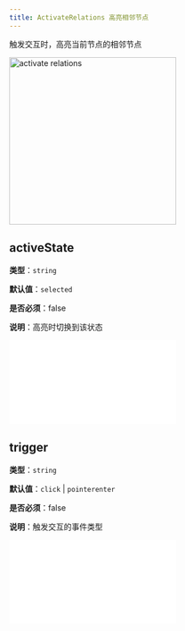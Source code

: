 ```yaml
---
title: ActivateRelations 高亮相邻节点
---
```


触发交互时，高亮当前节点的相邻节点

<img alt="activate relations" src="https://mdn.alipayobjects.com/huamei_qa8qxu/afts/img/A*e3FgR60eSRoAAAAAAAAAAAAADmJ7AQ/original" height='300'/>

## activeState

**类型**：`string`

**默认值**：`selected`

**是否必须**：false

**说明**：高亮时切换到该状态

<embed src="../../common/BehaviorMultiple.zh.md"></embed>

## trigger

**类型**：`string`

**默认值**：`click` | `pointerenter`

**是否必须**：false

**说明**：触发交互的事件类型

<embed src="../../common/BehaviorShould.zh.md"></embed>

